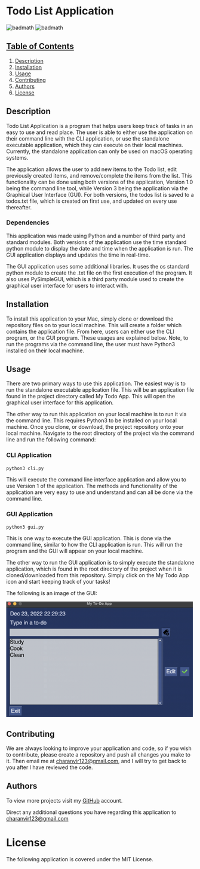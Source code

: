 # Todo List Application

![badmath](https://img.shields.io/badge/License-MIT-blue) ![badmath](https://img.shields.io/badge/Version-2.0-yellow)

## <u>Table of Contents</u>

1. [Description](#Description)
2. [Installation](#Installation)
3. [Usage](#Usage)
4. [Contributing](#Contributing)
5. [Authors](#Authors)
6. [License](#License)

## Description

Todo List Application is a program that helps users keep track of tasks in an easy to use and read place. The user is
able to either use the application on their command line with the CLI application, or use the standalone executable
application, which they can execute on their local machines. Currently, the standalone application can only be used on
macOS operating systems.

The application allows the user to add new items to the Todo list, edit previously created items, and remove/complete
the items from the list. This functionality can be done using both versions of the application, Version 1.0 being the
command line tool, while Version 3 being the application via the Graphical User Interface (GUI). For both versions, the
todos list is saved to a todos.txt file, which is created on first use, and updated on every use thereafter.

### Dependencies

This application was made using Python and a number of third party and standard modules. Both versions of the
application use the time standard python module to display the date and time when the application is run. The GUI
application displays and updates the time in real-time.

The GUI application uses some additional libraries. It uses the os standard python module to create the .txt file on the
first execution of the program. It also uses PySimpleGUI, which is a third party module used to create the
graphical user interface for users to interact with.

## Installation

To install this application to your Mac, simply clone or download the repository files on to your local machine. This
will create a folder which contains the application file. From here, users can either use the CLI program, or the GUI
program. These usages are explained below. Note, to run the programs via the command line, the user must have Python3
installed on their local machine.

## Usage

There are two primary ways to use this application. The easiest way is to run the standalone executable application
file. This will be an application file found in the project directory called My Todo App. This will open the graphical
user interface for this application.

The other way to run this application on your local machine is to run it via the command line. This requires Python3 to
be installed on your local machine. Once you clone, or download, the project repository onto your local machine.
Navigate to the root directory of the project via the command line and run the following command:

### CLI Application

```commandline
python3 cli.py
```

This will execute the command line interface application and allow you to use Version 1 of the application. The methods
and functionality of the application are very easy to use and understand and can all be done via the command line.

### GUI Application

```commandline
python3 gui.py
```

This is one way to execute the GUI application. This is done via the command line, similar to how the CLI application is
run. This will run the program and the GUI will appear on your local machine.

The other way to run the GUI application is to simply execute the standalone application, which is found in the root
directory of the project when it is cloned/downloaded from this repository. Simply click on the My Todo App icon and
start keeping track of your tasks!

The following is an image of the GUI:

<img src="assets/ToDoApp.png" width="500">

## Contributing

We are always looking to improve your application and code, so if you wish to contribute, please create a repository and
push all changes you make to it. Then email me at charanvir123@gmail.com, and I will try to get back to you after I have
reviewed the code.

## Authors

To view more projects visit my [GitHub](https://github.com/Charanvir) account.

Direct any additional questions you have regarding this application to charanvir123@gmail.com

# License

The following application is covered under the MIT License.